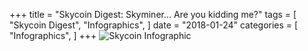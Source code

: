 +++
title = "Skycoin Digest: Skyminer… Are you kidding me?"
tags = [
    "Skycoin Digest",
    "Infographics",
]
date = "2018-01-24"
categories = [
    "Infographics",
]
+++
![Skycoin Infographic](/img/1000_Skyminer_are_you_kidding_me.png)